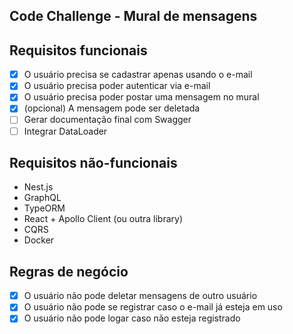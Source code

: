 ## Code Challenge - Mural de mensagens

## Requisitos funcionais

- [x] O usuário precisa se cadastrar apenas usando o e-mail
- [x] O usuário precisa poder autenticar via e-mail
- [x] O usuário precisa poder postar uma mensagem no mural
- [x] (opcional) A mensagem pode ser deletada
- [ ] Gerar documentação final com Swagger
- [ ] Integrar DataLoader

## Requisitos não-funcionais
- Nest.js
- GraphQL
- TypeORM
- React + Apollo Client (ou outra library)
- CQRS
- Docker
 
## Regras de negócio
- [x] O usuário não pode deletar mensagens de outro usuário
- [x] O usuário não pode se registrar caso o e-mail já esteja em uso
- [x] O usuário não pode logar caso não esteja registrado